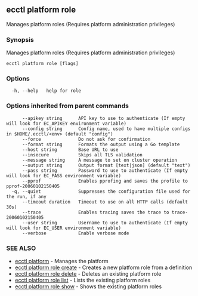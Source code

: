 ## ecctl platform role

Manages platform roles (Requires platform administration privileges)

### Synopsis

Manages platform roles (Requires platform administration privileges)

```
ecctl platform role [flags]
```

### Options

```
  -h, --help   help for role
```

### Options inherited from parent commands

```
      --apikey string      API key to use to authenticate (If empty will look for EC_APIKEY environment variable)
      --config string      Config name, used to have multiple configs in $HOME/.ecctl/<env> (default "config")
      --force              Do not ask for confirmation
      --format string      Formats the output using a Go template
      --host string        Base URL to use
      --insecure           Skips all TLS validation
      --message string     A message to set on cluster operation
      --output string      Output format [text|json] (default "text")
      --pass string        Password to use to authenticate (If empty will look for EC_PASS environment variable)
      --pprof              Enables pprofing and saves the profile to pprof-20060102150405
  -q, --quiet              Suppresses the configuration file used for the run, if any
      --timeout duration   Timeout to use on all HTTP calls (default 30s)
      --trace              Enables tracing saves the trace to trace-20060102150405
      --user string        Username to use to authenticate (If empty will look for EC_USER environment variable)
      --verbose            Enable verbose mode
```

### SEE ALSO

* [ecctl platform](ecctl_platform.md)	 - Manages the platform
* [ecctl platform role create](ecctl_platform_role_create.md)	 - Creates a new platform role from a definition
* [ecctl platform role delete](ecctl_platform_role_delete.md)	 - Deletes an existing platform role
* [ecctl platform role list](ecctl_platform_role_list.md)	 - Lists the existing platform roles
* [ecctl platform role show](ecctl_platform_role_show.md)	 - Shows the existing platform roles

